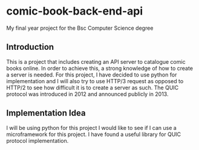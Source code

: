 # comic-book-back-end-api
My final year project for the Bsc Computer Science degree

## Introduction

This is a project that includes creating an API server to 
catalogue comic books online. In order to achieve this, a 
strong knowledge of how to create a server is needed. For
this project, I have decided to use python for implementation
and I will also try to use HTTP/3 request as opposed to HTTP/2
to see how difficult it is to create a server as such. The 
QUIC protocol was introduced in 2012 and announced publicly in 2013.


## Implementation Idea
I will be using python for this project
I would like to see if I can use a microframework for this project.
I have found a useful library for QUIC protocol implementation.